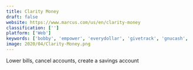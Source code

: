 ```yaml
---
title: Clarity Money
draft: false 
website: https://www.marcus.com/us/en/clarity-money
classification: ['']
platform: ['Web']
keywords: ['bobby', 'empower', 'everydollar', 'givetrack', 'gnucash', 'goodbudget', 'homebank', 'magicpay', 'mint', 'money_dashboard', 'mvelopes', 'pabbly_subscriptions', 'pennies', 'penny', 'qube_money', 'spendee', 'tiller_money', 'trim', 'truebill', 'upodi', 'youneedabudget', 'ideel']
image: 2020/04/Clarity-Money.png
---
```

Lower bills, cancel accounts, create a savings account